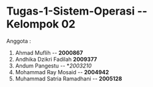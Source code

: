 # Tugas-1-Sistem-Operasi -- Kelompok 02

Anggota :
1. Ahmad Muflih -- **2000867**
2. Andhika Dzikri Fadilah **2009377**
3. Andum Pangestu -- **2003210*
4. Mohammad Ray Mosaid -- **2004942**
5. Muhammad Satria Ramadhani -- **2005128**
